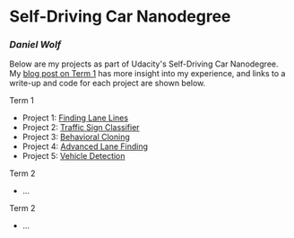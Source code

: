 # Self-Driving Car Nanodegree

### *Daniel Wolf*

Below are my projects as part of Udacity's Self-Driving Car Nanodegree. 
My [blog post on Term 1]() has more insight into my experience, and links
to a write-up and code for each project are shown below.

Term 1

* Project 1: [Finding Lane Lines](https://github.com/dwolfATL/Self-Driving-Car/tree/master/Term1-P1-Finding_Lane_Lines)
* Project 2: [Traffic Sign Classifier](https://github.com/dwolfATL/Self-Driving-Car/tree/master/Term1-P2-Traffic_Sign_Classification)
* Project 3: [Behavioral Cloning](https://github.com/dwolfATL/Self-Driving-Car/tree/master/Term1-P3-Behavioral_Cloning)
* Project 4: [Advanced Lane Finding](https://github.com/dwolfATL/Self-Driving-Car/tree/master/Term1-P4-Advanced_Lane_Finding)
* Project 5: [Vehicle Detection](https://github.com/dwolfATL/Self-Driving-Car/tree/master/Term1-P5-Vehicle_Detection)

Term 2

* ...

Term 2

* ...


